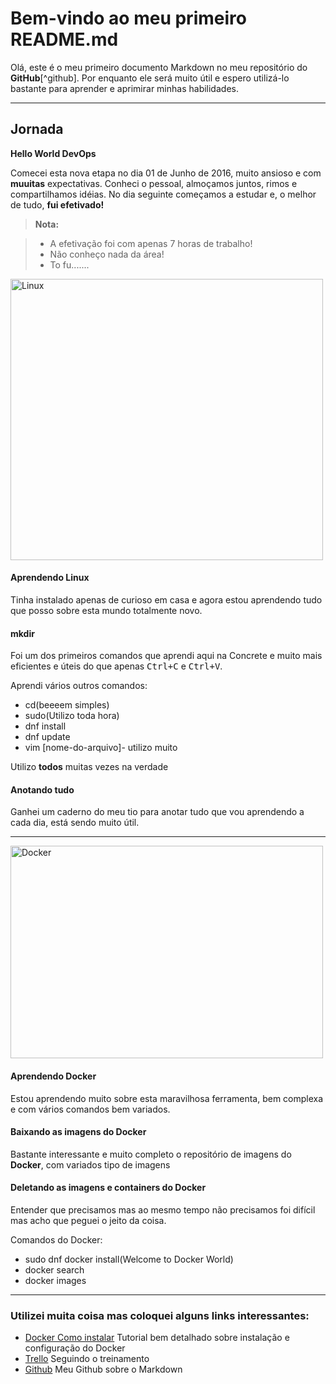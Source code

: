 Bem-vindo ao meu primeiro README.md
================================


Olá, este é o meu primeiro documento Markdown no meu repositório do **GitHub**[^github]. Por enquanto ele será muito útil e espero utilizá-lo bastante para aprender e aprimirar minhas habilidades.

<i class="icon-cog"></i>

----------

Jornada
-------------

<i class="icon-terminal icon-light"></i> **Hello World DevOps**

Comecei esta nova etapa no dia 01 de Junho de 2016, muito ansioso e com **muuitas** expectativas.
Conheci o pessoal, almoçamos juntos, rimos e compartilhamos idéias.
No dia seguinte começamos a estudar e, o melhor de tudo, **fui efetivado!**

> **Nota:**

> - A efetivação foi com apenas 7 horas de trabalho!
> - Não conheço nada da área!
> - To fu.......


<img src="https://github.com/cs-bruno-novo/learning-markdown/blob/master/LinuxLogo.png" width="500" height="450" alt="Linux">

#### <i class="icon-file"></i> Aprendendo Linux

Tinha instalado apenas de curioso em casa e agora estou aprendendo tudo que posso sobre esta mundo totalmente novo.

#### <i class="icon-folder-open"></i> mkdir

Foi um dos primeiros comandos que aprendi aqui na Concrete e muito mais eficientes e úteis do que apenas  <kbd>Ctrl+C</kbd> e <kbd>Ctrl+V</kbd>.

Aprendi vários outros comandos:

 * cd(beeeem simples)
 * sudo(Utilizo toda hora)
 * dnf install
 * dnf update
 * vim [nome-do-arquivo]- utilizo muito

Utilizo **todos** muitas vezes na verdade 

#### <i class="icon-pencil"></i> Anotando tudo

Ganhei um caderno do meu tio para anotar tudo que vou aprendendo a cada dia, está sendo muito útil.


----------

<img src="https://github.com/cs-bruno-novo/learning-markdown/blob/master/docker.png" width="500" height="340" alt="Docker">

#### <i class="icon-file"></i> Aprendendo Docker

Estou aprendendo muito sobre esta maravilhosa ferramenta, bem complexa e com vários comandos bem variados.


#### <i class="icon-hdd"></i> Baixando as imagens do Docker

Bastante interessante e muito completo o repositório de imagens do **Docker**, com variados tipo de imagens

#### <i class="icon-trash"></i> Deletando as imagens e containers do Docker

Entender que precisamos mas ao mesmo tempo não precisamos foi difícil mas acho que peguei o jeito da coisa.

Comandos do Docker:

 * sudo dnf docker install(Welcome to Docker World)
 * docker search
 * docker images

----------






### Utilizei muita coisa mas coloquei alguns links interessantes:

 * [Docker Como instalar](http://devopslab.com.br/docker-como-instalar-o-docker-criacao-de-imagens-e-container/) Tutorial bem detalhado sobre instalação e configuração do Docker
 * [Trello](https://trello.com/b/BuZoWjJz/cs-devops-training-bruno-novo) Seguindo o treinamento
 * [Github](https://github.com/cs-bruno-novo/learning-markdown) Meu Github sobre o Markdown
